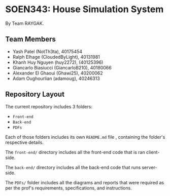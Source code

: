 # SOEN343: House Simulation System

By Team RAYGAK.

## Team Members

- Yash Patel (NotTh3ta), 40175454
- Ralph Elhage (CloudedByLight), 40131981
- Khanh Huy Nguyen (huy2272),  (40125396)
- Giancarlo Biasiucci (GiancarloB210), 40180066
- Alexander El Ghaoui (Ghawi25), 40200062
- Adam Oughourlian (adamoug), 40246313

## Repository Layout

The current repository includes 3 folders:
- `Front-end`
- `Back-end`
- `PDFs`

Each of those folders includes its own `README.md` file , containing the folder's respective details.

The `front-end/` directory includes all the front-end code that is ran client-side.

The `back-end/` directory includes all the back-end code that runs server-side.

The `PDFs/` folder includes all the diagrams and reports that were required as per the prof's requirements, specifications, and instructions.
